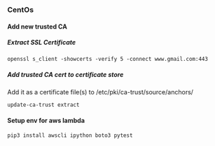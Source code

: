 ### CentOs

#### Add new trusted CA 
##### Extract SSL Certificate
```openssl s_client -showcerts -verify 5 -connect www.gmail.com:443```

##### Add trusted CA cert to certificate store
Add it as a certificate file(s) to /etc/pki/ca-trust/source/anchors/

```update-ca-trust extract```

#### Setup env for aws lambda
```pip3 install awscli ipython boto3 pytest```
